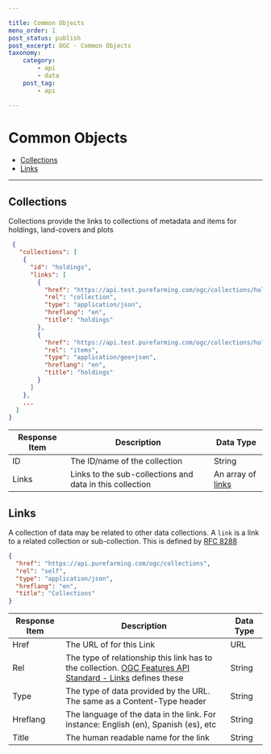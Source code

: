 ```yaml
---

title: Common Objects
menu_order: 1
post_status: publish
post_excerpt: OGC - Common Objects
taxonomy:
    category:
        - api
        - data
    post_tag:
        - api

---
```


# Common Objects

- [Collections](#collections)
- [Links](#links)

---

## Collections

Collections provide the links to collections of metadata and items for holdings, land-covers and plots

```json
 {
   "collections": [
    {
      "id": "holdings",
      "links": [
        {
          "href": "https://api.test.purefarming.com/ogc/collections/holdings",
          "rel": "collection",
          "type": "application/json",
          "hreflang": "en",
          "title": "holdings"
        },
        {
          "href": "https://api.test.purefarming.com/ogc/collections/holdings/items",
          "rel": "items",
          "type": "application/geo+json",
          "hreflang": "en",
          "title": "holdings"
        }
      ]
    },
    ...
  ]
}
```

| Response Item | Description | Data Type |
| ------------- | ----------- | --------- |
| ID | The ID/name of the collection | String |
| Links | Links to the sub-collections and data in this collection | An array of [links](#links) |


## Links

A collection of data may be related to other data collections. A `link` is a link to a related collection or sub-collection. This is defined by [RFC 8288](https://www.rfc-editor.org/rfc/rfc8288.html)

```json
{
  "href": "https://api.purefarming.com/ogc/collections",
  "rel": "self",
  "type": "application/json",
  "hreflang": "en",
  "title": "Collections"
}
```

| Response Item | Description | Data Type |
| ------------- | ----------- | --------- |
| Href | The URL of for this Link | URL |
| Rel | The type of relationship this link has to the collection. [OGC Features API Standard - Links](https://docs.opengeospatial.org/is/17-069r4/17-069r4.html#_link_relations) defines these | String |
| Type | The type of data provided by the URL. The same as a Content-Type header | String |
| Hreflang | The language of the data in the link. For instance: English (en), Spanish (es), etc | String |
| Title | The human readable name for the link | String |
